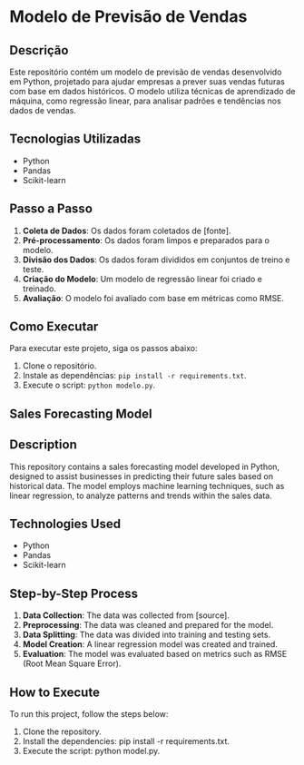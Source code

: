 # Modelo de Previsão de Vendas

## Descrição
Este repositório contém um modelo de previsão de vendas desenvolvido em Python, projetado para ajudar empresas a prever suas vendas futuras com base em dados históricos. O modelo utiliza técnicas de aprendizado de máquina, como regressão linear, para analisar padrões e tendências nos dados de vendas.

## Tecnologias Utilizadas
- Python
- Pandas
- Scikit-learn

## Passo a Passo
1. **Coleta de Dados**: Os dados foram coletados de [fonte].
2. **Pré-processamento**: Os dados foram limpos e preparados para o modelo.
3. **Divisão dos Dados**: Os dados foram divididos em conjuntos de treino e teste.
4. **Criação do Modelo**: Um modelo de regressão linear foi criado e treinado.
5. **Avaliação**: O modelo foi avaliado com base em métricas como RMSE.

## Como Executar
Para executar este projeto, siga os passos abaixo:
1. Clone o repositório.
2. Instale as dependências: `pip install -r requirements.txt`.
3. Execute o script: `python modelo.py`.



## Sales Forecasting Model

## Description
This repository contains a sales forecasting model developed in Python, designed to assist businesses in predicting their future sales based on historical data. The model employs machine learning techniques, such as linear regression, to analyze patterns and trends within the sales data.

## Technologies Used
- Python
- Pandas
- Scikit-learn

## Step-by-Step Process
1. **Data Collection**: The data was collected from [source].
2. **Preprocessing**: The data was cleaned and prepared for the model.
3. **Data Splitting**: The data was divided into training and testing sets.
4. **Model Creation**: A linear regression model was created and trained.
5. **Evaluation**: The model was evaluated based on metrics such as RMSE (Root Mean Square Error).

## How to Execute
To run this project, follow the steps below:
1. Clone the repository.
2. Install the dependencies: pip install -r requirements.txt.
3. Execute the script: python model.py.

